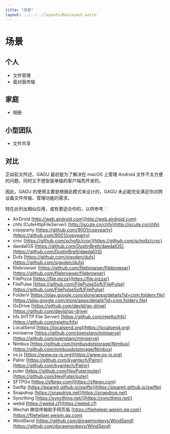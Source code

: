 ```yaml
---
title: "场景"
layout: ../../../layouts/DocLayout.astro
---
```


# 场景

## 个人

- 文件管理
- 面对面传输

## 家庭

- 相册

## 小型团队

- 文件共享

## 对比

正如前文所述，GAGU 最初是为了解决在 macOS 上管理 Android 文件不太方便的问题，同时又不想安装单独的客户端而开发的。

因此，GAGU 的使用主要是根据此模式来设计的，GAGU 未必能完全满足你对跨设备文件传输、管理功能的需求。

特在此列出相似应用，或有更适合你的，以供参考：

- AirDroid [http://web.airdroid.com](http://web.airdroid.com)
- chfs (CuteHttpFileServer) [http://iscute.cn/chfs](http://iscute.cn/chfs)
- copyparty [https://github.com/9001/copyparty](https://github.com/9001/copyparty)
- croc [https://github.com/schollz/croc](https://github.com/schollz/croc)
- daedalOS [https://github.com/DustinBrett/daedalOS](https://github.com/DustinBrett/daedalOS)
- Dufs [https://github.com/sigoden/dufs](https://github.com/sigoden/dufs)
- filebrowser [https://github.com/filebrowser/filebrowser](https://github.com/filebrowser/filebrowser)
- FilePizza [https://file.pizza](https://file.pizza/)
- FilePulse [https://github.com/FilePulseSoft/FilePulse](https://github.com/FilePulseSoft/FilePulse)
- FolderV [https://play.google.com/store/apps/details?id=com.folderv.file](https://play.google.com/store/apps/details?id=com.folderv.file)
- GoDrive [https://github.com/devld/go-drive](https://github.com/devld/go-drive)
- hfs (HTTP File Server) [https://github.com/rejetto/hfs](https://github.com/rejetto/hfs)
- LocalSend [https://localsend.org](https://localsend.org)
- miniserve [https://github.com/svenstaro/miniserve](https://github.com/svenstaro/miniserve)
- Nimbus [https://github.com/nimbusdotstorage/Nimbus](https://github.com/nimbusdotstorage/Nimbus)
- os.js [https://www.os-js.org](https://www.os-js.org)
- Palmr [https://github.com/kyantech/Palmr](https://github.com/kyantech/Palmr)
- puter [https://github.com/HeyPuter/puter](https://github.com/HeyPuter/puter)
- SFTPGo [https://sftpgo.com](https://sftpgo.com)
- Swiftp [https://ppareit.github.io/swiftp](https://ppareit.github.io/swiftp)
- Snapdrop [https://snapdrop.net](https://snapdrop.net)
- Syncthing [https://syncthing.net/](https://syncthing.net/)
- webd [https://webd.cf](https://webd.cf)
- Wechat 微信传输助手网页版 [https://filehelper.weixin.qq.com](https://filehelper.weixin.qq.com)
- WindSend [https://github.com/doraemonkeys/WindSend](https://github.com/doraemonkeys/WindSend)
